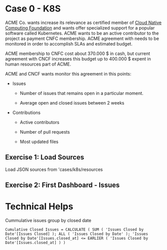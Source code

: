 Case 0 - K8S
=============

ACME Co. wants increase its relevance as certified member of  [Cloud Native Computing Foundation](https://www.cncf.io) and wants offer specialized support for a popular software called Kubernetes. ACME wants to be an active contributor to the project as payment CNFC membership. ACME agreement with needs to be monitored in order to accomplish SLAs and estimated budget.

ACME membership to CNFC cost about 370.000 \$ in cash, but current agreement with CNCF increases this budget up to 400.000 \$ expent in human resources part of ACME. 

ACME and CNCF wants monitor this agreement in this points:

* Issues
  
  * Number of issues that remains open in a particular moment.
  
  * Average open and closed issues between 2 weeks

* Contributions
  
  * Active contributors
  
  * Number of pull requests
  
  * Most updated files



## Exercise 1: Load Sources

Load JSON sources from 'cases/k8s/resources



## Exercise 2: First Dashboard - Issues







# Technical Helps

Cummulative issues group by closed date

`Cumulative Closed Issues = CALCULATE (
    SUM ( 'Issues Closed by Date'[Issues Closed] );
    ALL ( 'Issues Closed by Date' );
    'Issues Closed by Date'[Issues.closed_at] <= EARLIER ( 'Issues Closed by Date'[Issues.closed_at] )
)`


